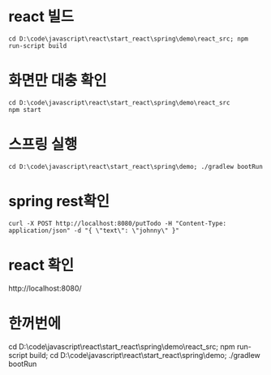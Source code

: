 
# react 빌드
~~~
cd D:\code\javascript\react\start_react\spring\demo\react_src; npm run-script build
~~~

# 화면만 대충 확인
~~~
cd D:\code\javascript\react\start_react\spring\demo\react_src
npm start
~~~

# 스프링 실행
~~~
cd D:\code\javascript\react\start_react\spring\demo; ./gradlew bootRun
~~~

# spring rest확인
```
curl -X POST http://localhost:8080/putTodo -H "Content-Type: application/json" -d "{ \"text\": \"johnny\" }"
```

# react 확인
http://localhost:8080/

# 한꺼번에
cd D:\code\javascript\react\start_react\spring\demo\react_src; npm run-script build; cd D:\code\javascript\react\start_react\spring\demo; ./gradlew bootRun